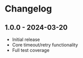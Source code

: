 # Changelog

## 1.0.0 - 2024-03-20
- Initial release
- Core timeout/retry functionality
- Full test coverage

